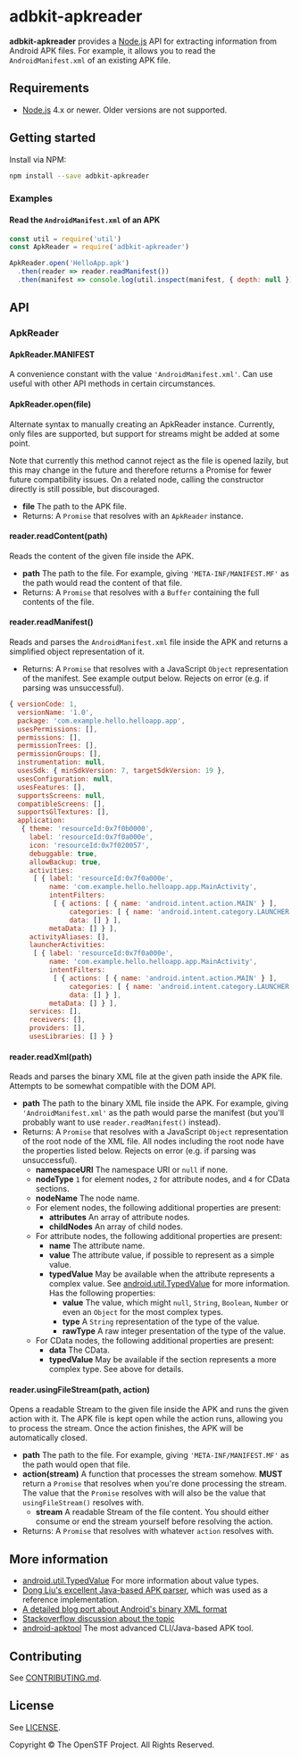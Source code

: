 # adbkit-apkreader

**adbkit-apkreader** provides a [Node.js](http://nodejs.org/) API for extracting information from Android APK files. For example, it allows you to read the `AndroidManifest.xml` of an existing APK file.

## Requirements

* [Node.js](http://nodejs.org/) 4.x or newer. Older versions are not supported.

## Getting started

Install via NPM:

```bash
npm install --save adbkit-apkreader
```

### Examples

#### Read the `AndroidManifest.xml` of an APK

```javascript
const util = require('util')
const ApkReader = require('adbkit-apkreader')

ApkReader.open('HelloApp.apk')
  .then(reader => reader.readManifest())
  .then(manifest => console.log(util.inspect(manifest, { depth: null })))
```

## API

### ApkReader

#### ApkReader.MANIFEST

A convenience constant with the value `'AndroidManifest.xml'`. Can use useful with other API methods in certain circumstances.

#### ApkReader.open(file)

Alternate syntax to manually creating an ApkReader instance. Currently, only files are supported, but support for streams might be added at some point.

Note that currently this method cannot reject as the file is opened lazily, but this may change in the future and therefore returns a Promise for fewer future compatibility issues. On a related node, calling the constructor directly is still possible, but discouraged.

* **file** The path to the APK file.
* Returns: A `Promise` that resolves with an `ApkReader` instance.

#### reader.readContent(path)

Reads the content of the given file inside the APK.

* **path** The path to the file. For example, giving `'META-INF/MANIFEST.MF'` as the path would read the content of that file.
* Returns: A `Promise` that resolves with a `Buffer` containing the full contents of the file.

#### reader.readManifest()

Reads and parses the `AndroidManifest.xml` file inside the APK and returns a simplified object representation of it.

* Returns: A `Promise` that resolves with a JavaScript `Object` representation of the manifest. See example output below. Rejects on error (e.g. if parsing was unsuccessful).

```javascript
{ versionCode: 1,
  versionName: '1.0',
  package: 'com.example.hello.helloapp.app',
  usesPermissions: [],
  permissions: [],
  permissionTrees: [],
  permissionGroups: [],
  instrumentation: null,
  usesSdk: { minSdkVersion: 7, targetSdkVersion: 19 },
  usesConfiguration: null,
  usesFeatures: [],
  supportsScreens: null,
  compatibleScreens: [],
  supportsGlTextures: [],
  application:
   { theme: 'resourceId:0x7f0b0000',
     label: 'resourceId:0x7f0a000e',
     icon: 'resourceId:0x7f020057',
     debuggable: true,
     allowBackup: true,
     activities:
      [ { label: 'resourceId:0x7f0a000e',
          name: 'com.example.hello.helloapp.app.MainActivity',
          intentFilters:
           [ { actions: [ { name: 'android.intent.action.MAIN' } ],
               categories: [ { name: 'android.intent.category.LAUNCHER' } ],
               data: [] } ],
          metaData: [] } ],
     activityAliases: [],
     launcherActivities:
      [ { label: 'resourceId:0x7f0a000e',
          name: 'com.example.hello.helloapp.app.MainActivity',
          intentFilters:
           [ { actions: [ { name: 'android.intent.action.MAIN' } ],
               categories: [ { name: 'android.intent.category.LAUNCHER' } ],
               data: [] } ],
          metaData: [] } ],
     services: [],
     receivers: [],
     providers: [],
     usesLibraries: [] } }
```

#### reader.readXml(path)

Reads and parses the binary XML file at the given path inside the APK file. Attempts to be somewhat compatible with the DOM API.

* **path** The path to the binary XML file inside the APK. For example, giving `'AndroidManifest.xml'` as the path would parse the manifest (but you'll probably want to use `reader.readManifest()` instead).
* Returns: A `Promise` that resolves with a JavaScript `Object` representation of the root node of the XML file. All nodes including the root node have the properties listed below. Rejects on error (e.g. if parsing was unsuccessful).
    - **namespaceURI** The namespace URI or `null` if none.
    - **nodeType** `1` for element nodes, `2` for attribute nodes, and `4` for CData sections.
    - **nodeName** The node name.
    - For element nodes, the following additional properties are present:
        * **attributes** An array of attribute nodes.
        * **childNodes** An array of child nodes.
    - For attribute nodes, the following additional properties are present:
        * **name** The attribute name.
        * **value** The attribute value, if possible to represent as a simple value.
        * **typedValue** May be available when the attribute represents a complex value. See [android.util.TypedValue](http://developer.android.com/reference/android/util/TypedValue.html) for more information. Has the following properties:
            - **value** The value, which might `null`, `String`, `Boolean`, `Number` or even an `Object` for the most complex types.
            - **type** A `String` representation of the type of the value.
            - **rawType** A raw integer presentation of the type of the value.
    - For CData nodes, the following additional properties are present:
        * **data** The CData.
        * **typedValue** May be available if the section represents a more complex type. See above for details.

#### reader.usingFileStream(path, action)

Opens a readable Stream to the given file inside the APK and runs the given action with it. The APK file is kept open while the action runs, allowing you to process the stream. Once the action finishes, the APK will be automatically closed.

* **path** The path to the file. For example, giving `'META-INF/MANIFEST.MF'` as the path would open that file.
* **action(stream)** A function that processes the stream somehow. **MUST** return a `Promise` that resolves when you're done processing the stream. The value that the `Promise` resolves with will also be the value that `usingFileStream()` resolves with.
    - **stream** A readable Stream of the file content. You should either consume or end the stream yourself before resolving the action.
* Returns: A `Promise` that resolves with whatever `action` resolves with.

## More information

* [android.util.TypedValue](http://developer.android.com/reference/android/util/TypedValue.html) For more information about value types.
* [Dong Liu's excellent Java-based APK parser](https://github.com/xiaxiaocao/apk-parser), which was used as a reference implementation.
* [A detailed blog port about Android's binary XML format](http://justanapplication.wordpress.com/category/android/android-binary-xml/)
* [Stackoverflow discussion about the topic](http://stackoverflow.com/questions/2097813/how-to-parse-the-androidmanifest-xml-file-inside-an-apk-package)
* [android-apktool](https://code.google.com/p/android-apktool/) The most advanced CLI/Java-based APK tool.

## Contributing

See [CONTRIBUTING.md](CONTRIBUTING.md).

## License

See [LICENSE](LICENSE).

Copyright © The OpenSTF Project. All Rights Reserved.

